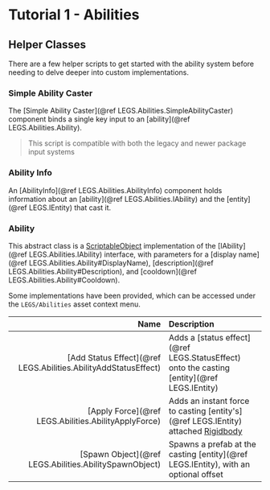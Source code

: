 # Tutorial 1 - Abilities

## Helper Classes
There are a few helper scripts to get started with the ability system before needing to delve deeper into custom implementations.

### Simple Ability Caster
The [Simple Ability Caster](@ref LEGS.Abilities.SimpleAbilityCaster) component binds a single key input to an [ability](@ref LEGS.Abilities.Ability).

> This script is compatible with both the legacy and newer package input systems

### Ability Info
An [AbilityInfo](@ref LEGS.Abilities.AbilityInfo) component holds information about an
[ability](@ref LEGS.Abilities.IAbility) and the [entity](@ref LEGS.IEntity) that cast it.

### Ability
This abstract class is a [ScriptableObject](https://docs.unity3d.com/Manual/class-ScriptableObject.html) implementation of
the [IAbility](@ref LEGS.Abilities.IAbility) interface, with parameters for
a [display name](@ref LEGS.Abilities.Ability#DisplayName), [description](@ref LEGS.Abilities.Ability#Description),
and [cooldown](@ref LEGS.Abilities.Ability#Cooldown).

Some implementations have been provided, which can be accessed under the `LEGS/Abilities` asset context menu.

| Name | Description |
|-----:|:------------|
| [Add Status Effect](@ref LEGS.Abilities.AbilityAddStatusEffect) | Adds a [status effect](@ref LEGS.StatusEffect) onto the casting [entity](@ref LEGS.IEntity) |
| [Apply Force](@ref LEGS.Abilities.AbilityApplyForce) | Adds an instant force to casting [entity's](@ref LEGS.IEntity) attached [Rigidbody](https://docs.unity3d.com/ScriptReference/Rigidbody.html) |
| [Spawn Object](@ref LEGS.Abilities.AbilitySpawnObject) | Spawns a prefab at the casting [entity](@ref LEGS.IEntity), with an optional offset |

